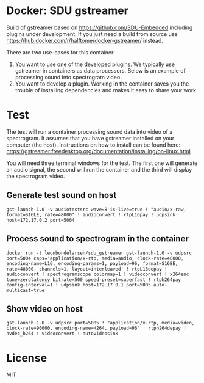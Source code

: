 # Docker: SDU gstreamer
Build of gstreamer based on https://github.com/SDU-Embedded including plugins under development. If you just need a build from source use https://hub.docker.com/r/halftome/docker-gstreamer/ instead.

There are two use-cases for this container:

1. You want to use one of the developed plugins. We typically use gstreamer in containers as data processors. Below is an example of processing sound into spectrogram video.
2. You want to develop a plugin. Working in the container saves you the trouble of installing dependencies and makes it easy to share your work.

# Test
The test will run a container processing sound data into video of a spectrogram. It assumes that you have gstreamer installed on your computer (the host). Instructions on how to install can be found here:
https://gstreamer.freedesktop.org/documentation/installing/on-linux.html

You will need three terminal windows for the test. The first one will generate an audio signal, the second will run the container and the third will display the spectrogram video.

## Generate test sound on host
```
gst-launch-1.0 -v audiotestsrc wave=8 is-live=true ! "audio/x-raw, format=S16LE, rate=48000" ! audioconvert ! rtpL16pay ! udpsink host=172.17.0.2 port=5004
```

## Process sound to spectrogram in the container
```
docker run -t leonbondelarsen/sdu_gstreamer gst-launch-1.0 -v udpsrc port=5004 caps='application/x-rtp, media=audio, clock-rate=48000, encoding-name=L16, encoding-params=1, payload=96, format=S16BE, rate=48000, channels=1, layout=interleaved' ! rtpL16depay ! audioconvert ! spectrogramscope colormap=1 ! videoconvert ! x264enc tune=zerolatency bitrate=500 speed-preset=superfast ! rtph264pay config-interval=1 ! udpsink host=172.17.0.1 port=5005 auto-multicast=true
```

## Show video on host
```
gst-launch-1.0 -v udpsrc port=5005 ! "application/x-rtp, media=video, clock-rate=90000, encoding-name=H264, payload=96" ! rtph264depay ! avdec_h264 ! videoconvert ! autovideosink
```

# License
MIT
